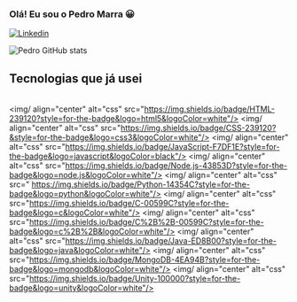### Olá! Eu sou o Pedro Marra 😀

[![Linkedin](https://img.shields.io/badge/LinkedIn-0077B5?style=for-the-badge&logo=linkedin&logoColor=white)](https://www.linkedin.com/in/pedro-lu%C3%ADs-ribeiro-de-souza-marra-7b87b41b1/)

![Pedro GitHub stats](https://github-readme-stats.vercel.app/api?username=pedromarra19&show_icons=true&theme=radical)

## Tecnologias que já usei

<siv style="display: inline_block"><br/>
  <img/ align="center" alt="css" src="https://img.shields.io/badge/HTML-239120?style=for-the-badge&logo=html5&logoColor=white"/>
  <img/ align="center" alt="css" src="https://img.shields.io/badge/CSS-239120?&style=for-the-badge&logo=css3&logoColor=white"/>
  <img/ align="center" alt="css" src="https://img.shields.io/badge/JavaScript-F7DF1E?style=for-the-badge&logo=javascript&logoColor=black"/>
  <img/ align="center" alt="css" src="https://img.shields.io/badge/Node.js-43853D?style=for-the-badge&logo=node.js&logoColor=white"/>
  <img/ align="center" alt="css" src=" 	https://img.shields.io/badge/Python-14354C?style=for-the-badge&logo=python&logoColor=white"/>
   <img/ align="center" alt="css" src="https://img.shields.io/badge/C-00599C?style=for-the-badge&logo=c&logoColor=white"/>
  <img/ align="center" alt="css" src="https://img.shields.io/badge/C%2B%2B-00599C?style=for-the-badge&logo=c%2B%2B&logoColor=white"/>
  <img/ align="center" alt="css" src="https://img.shields.io/badge/Java-ED8B00?style=for-the-badge&logo=java&logoColor=white"/>
  <img/ align="center" alt="css" src="https://img.shields.io/badge/MongoDB-4EA94B?style=for-the-badge&logo=mongodb&logoColor=white"/>
  <img/ align="center" alt="css" src="https://img.shields.io/badge/Unity-100000?style=for-the-badge&logo=unity&logoColor=white"/>
 </div>

